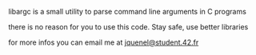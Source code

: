 libargc is a small utility to parse command line arguments in C programs

there is no reason for you to use this code. Stay safe, use better libraries

for more infos you can email me at jquenel@student.42.fr
